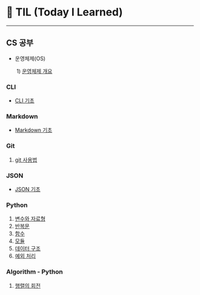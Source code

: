 # 🌱 TIL (Today I Learned)

***

   

## CS 공부

* 운영체제(OS)

  ​	1) [운영체제 개요](/CS/CS_os_1)

### CLI

  * [CLI 기초](/startcamp/CLI.md)
### Markdown
  * [Markdown 기초](/startcamp/markdown.md)
### Git
  1. [git 사용법](/startcamp/Git.md)

### JSON
  * [JSON 기초](/python/json_basic.md)

### Python
  1. [변수와 자료형](/python/python_Basic1.md)
  2. [반복문](/python/python_Basic2.md)
  3. [함수](/python/python_Function.md)
  4. [모듈](/python/python_module.md)
  5. [데이터 구조](/python/python_dataStructure.md)
  6. [예외 처리](/python/python_debug.md)

### Algorithm - Python
  1. [행렬의 회전](/python/algo_python_matrix.py)
